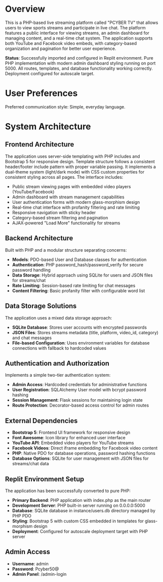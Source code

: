 # Overview

This is a PHP-based live streaming platform called "PCYBER TV" that allows users to view sports streams and participate in live chat. The platform features a public interface for viewing streams, an admin dashboard for managing content, and a real-time chat system. The application supports both YouTube and Facebook video embeds, with category-based organization and pagination for better user experience.

**Status**: Successfully imported and configured in Replit environment. Pure PHP implementation with modern admin dashboard styling running on port 5000. All routes, templates, and database functionality working correctly. Deployment configured for autoscale target.

# User Preferences

Preferred communication style: Simple, everyday language.

# System Architecture

## Frontend Architecture
The application uses server-side templating with PHP includes and Bootstrap 5 for responsive design. Template structure follows a consistent header/footer include pattern with proper variable passing. It implements a dual-theme system (light/dark mode) with CSS custom properties for consistent styling across all pages. The interface includes:

- Public stream viewing pages with embedded video players (YouTube/Facebook)
- Admin dashboard with stream management capabilities  
- User authentication forms with modern glass-morphism design
- Real-time chat interface with profanity filtering and rate limiting
- Responsive navigation with sticky header
- Category-based stream filtering and pagination
- AJAX-powered "Load More" functionality for streams

## Backend Architecture
Built with PHP and a modular structure separating concerns:

- **Models**: PDO-based User and Database classes for authentication
- **Authentication**: PHP password_hash/password_verify for secure password handling
- **Data Storage**: Hybrid approach using SQLite for users and JSON files for streams/chat
- **Rate Limiting**: Session-based rate limiting for chat messages
- **Content Filtering**: Basic profanity filter with configurable word list

## Data Storage Solutions
The application uses a mixed data storage approach:

- **SQLite Database**: Stores user accounts with encrypted passwords
- **JSON Files**: Stores streams metadata (title, platform, video_id, category) and chat messages
- **File-based Configuration**: Uses environment variables for database connections with fallback to hardcoded values

## Authentication and Authorization
Implements a simple two-tier authentication system:

- **Admin Access**: Hardcoded credentials for administrative functions
- **User Registration**: SQLAlchemy User model with bcrypt password hashing
- **Session Management**: Flask sessions for maintaining login state
- **Route Protection**: Decorator-based access control for admin routes

## External Dependencies

- **Bootstrap 5**: Frontend UI framework for responsive design
- **Font Awesome**: Icon library for enhanced user interface
- **YouTube API**: Embedded video players for YouTube streams
- **Facebook Videos**: Direct iframe embedding for Facebook video content
- **PHP**: Native PDO for database operations, password hashing functions
- **Database Options**: SQLite for user management with JSON files for streams/chat data

## Replit Environment Setup

The application has been successfully converted to pure PHP:
- **Primary Backend**: PHP application with index.php as the main router
- **Development Server**: PHP built-in server running on 0.0.0.0:5000
- **Database**: SQLite database in instance/users.db directory managed by PHP PDO
- **Styling**: Bootstrap 5 with custom CSS embedded in templates for glass-morphism design
- **Deployment**: Configured for autoscale deployment target with PHP server

## Admin Access
- **Username**: admin
- **Password**: Pcyber50@
- **Admin Panel**: /admin-login